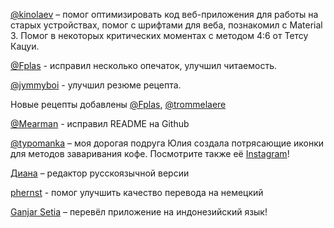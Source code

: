 [@kinolaev](https://github.com/kinolaev) – помог оптимизировать код веб-приложения для работы на старых устройствах, помог с шрифтами для веба, познакомил с Material 3. Помог в некоторых критических моментах с методом 4:6 от Тетсу Кацуи.

[@Fplas](https://github.com/Fplas) - исправил несколько опечаток, улучшил читаемость.

[@jymmyboi](https://github.com/jymmyboi) - улучшил резюме рецепта.

Новые рецепты добавлены [@Fplas](https://github.com/Fplas), [@trommelaere](https://github.com/trommelaere)

[@Mearman](https://github.com/Mearman) - исправил README на Github

[@typomanka](https://github.com/typomanka) – моя дорогая подруга Юлия создала потрясающие иконки для методов заваривания кофе. Посмотрите также её [Instagram](https://www.instagram.com/typomanka/)!

[Диана](https://diana.karliner.pro/) – редактор русскоязычной версии

[phernst](https://github.com/phernst) - помог улучшить качество перевода на немецкий

[Ganjar Setia](https://github.com/ganjarsetia) – перевёл приложение на индонезийский язык!